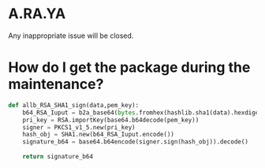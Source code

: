# A.RA.YA
Any inappropriate issue will be closed.

# How do I get the package during the maintenance?

```python
def allb_RSA_SHA1_sign(data,pem_key):
    b64_RSA_Iuput = b2a_base64(bytes.fromhex(hashlib.sha1(data).hexdigest())).decode().replace("\n", "")
    pri_key = RSA.importKey(base64.b64decode(pem_key))
    signer = PKCS1_v1_5.new(pri_key)
    hash_obj = SHA1.new(b64_RSA_Iuput.encode())
    signature_b64 = base64.b64encode(signer.sign(hash_obj)).decode()
    
    return signature_b64
```

